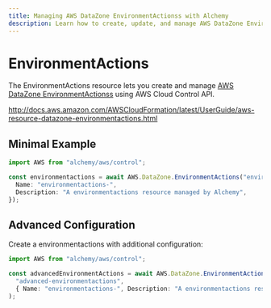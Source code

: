 ```yaml
---
title: Managing AWS DataZone EnvironmentActionss with Alchemy
description: Learn how to create, update, and manage AWS DataZone EnvironmentActionss using Alchemy Cloud Control.
---
```


# EnvironmentActions

The EnvironmentActions resource lets you create and manage [AWS DataZone EnvironmentActionss](https://docs.aws.amazon.com/datazone/latest/userguide/) using AWS Cloud Control API.

http://docs.aws.amazon.com/AWSCloudFormation/latest/UserGuide/aws-resource-datazone-environmentactions.html

## Minimal Example

```ts
import AWS from "alchemy/aws/control";

const environmentactions = await AWS.DataZone.EnvironmentActions("environmentactions-example", {
  Name: "environmentactions-",
  Description: "A environmentactions resource managed by Alchemy",
});
```

## Advanced Configuration

Create a environmentactions with additional configuration:

```ts
import AWS from "alchemy/aws/control";

const advancedEnvironmentActions = await AWS.DataZone.EnvironmentActions(
  "advanced-environmentactions",
  { Name: "environmentactions-", Description: "A environmentactions resource managed by Alchemy" }
);
```

